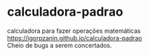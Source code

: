 # calculadora-padrao
calculadora para fazer operações matemáticas
<br>
https://igorpzanin.github.io/calculadora-padrao
<br>
Cheio de bugs a serem concertados.
